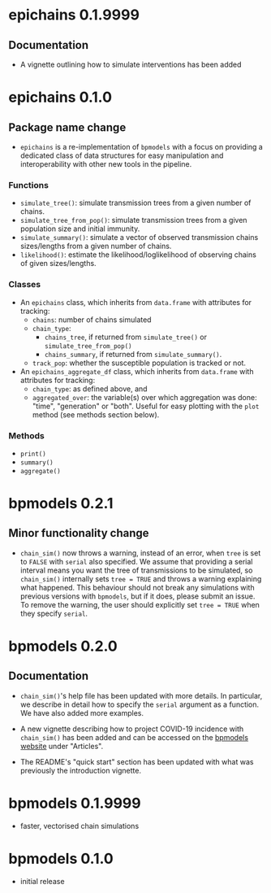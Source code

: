 # epichains 0.1.9999

## Documentation

* A vignette outlining how to simulate interventions has been added

# epichains 0.1.0

## Package name change

* `epichains` is a re-implementation of `bpmodels` with a focus on providing
  a dedicated class of data structures for easy manipulation and interoperability
  with other new tools in the pipeline.

### Functions

* `simulate_tree()`: simulate transmission trees from a given number of chains.
* `simulate_tree_from_pop()`: simulate transmission trees from a given 
  population size and initial immunity.
* `simulate_summary()`: simulate a vector of observed transmission chains 
  sizes/lengths from a given number of chains.
* `likelihood()`: estimate the likelihood/loglikelihood of observing
  chains of given sizes/lengths.

### Classes

* An `epichains` class, which inherits from `data.frame` with attributes for
  tracking:
  - `chains`: number of chains simulated
  - `chain_type`:
    - `chains_tree`, if returned from `simulate_tree()` or 
      `simulate_tree_from_pop()`
    - `chains_summary`, if returned from `simulate_summary()`.
  - `track_pop`: whether the susceptible population is tracked or not.
* An `epichains_aggregate_df` class, which inherits from `data.frame` with
  attributes for tracking:
  - `chain_type`: as defined above, and
  - `aggregated_over`: the variable(s) over which aggregation was done: "time",
  "generation" or "both". Useful for easy plotting with the `plot` method (see
  methods section below).

### Methods

* `print()`
* `summary()`
* `aggregate()`

# bpmodels 0.2.1

## Minor functionality change

* `chain_sim()` now throws a warning, instead of an error, when `tree` is set 
to `FALSE` with `serial` also specified. We assume that providing a serial 
interval means you want the tree of transmissions to be simulated, 
so `chain_sim()` internally sets `tree = TRUE` and throws a warning explaining 
what happened. This behaviour should not break any simulations with previous 
versions with `bpmodels`, but if it does, please submit an issue. 
To remove the warning, the user should explicitly set `tree = TRUE` when 
they specify `serial`. 

# bpmodels 0.2.0

## Documentation

* `chain_sim()`'s help file has been updated with more details. In particular,
we describe in detail how to specify the `serial` argument as a function. We 
have also added more examples.

* A new vignette describing how to project COVID-19 incidence with `chain_sim()`
has been added and can be accessed on the 
[bpmodels website](https://epiverse-trace.github.io/bpmodels/) under "Articles".

* The README's "quick start" section has been updated with what was 
previously the introduction vignette.

# bpmodels 0.1.9999

* faster, vectorised chain simulations

# bpmodels 0.1.0

* initial release
